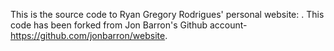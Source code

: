 This is the source code to Ryan Gregory Rodrigues' personal website: . 
This code has been forked from Jon Barron's Github account- https://github.com/jonbarron/website.
